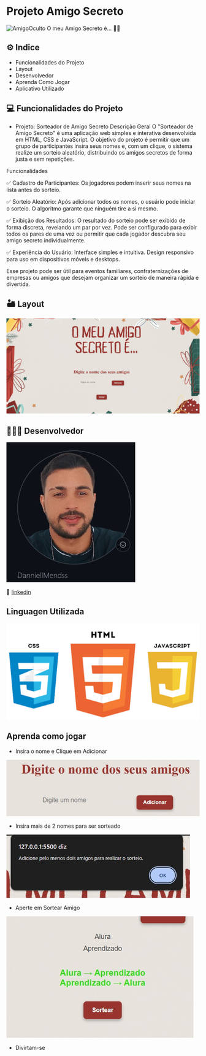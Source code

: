 # Projeto Amigo Secreto
![AmigoOculto](./assets/Placa%20o%20meu%20amigo%20secreto%20é%20natal%20delicado%20vermelho%20.png)
O meu Amigo Secreto é... 🤫🤭

##  ⚙️ Indice 
- Funcionalidades do Projeto 
- Layout
- Desenvolvedor
- Aprenda Como Jogar
- Aplicativo Utilizado

## 💻 Funcionalidades do Projeto
- Projeto: Sorteador de Amigo Secreto
Descrição Geral
O "Sorteador de Amigo Secreto" é uma aplicação web simples e interativa desenvolvida em HTML, CSS e JavaScript. O objetivo do projeto é permitir que um grupo de participantes insira seus nomes e, com um clique, o sistema realize um sorteio aleatório, distribuindo os amigos secretos de forma justa e sem repetições.

Funcionalidades

✅ Cadastro de Participantes: Os jogadores podem inserir seus nomes na lista antes do sorteio.

✅ Sorteio Aleatório: Após adicionar todos os nomes, o usuário pode iniciar o sorteio.
O algoritmo garante que ninguém tire a si mesmo.

✅ Exibição dos Resultados: O resultado do sorteio pode ser exibido de forma discreta, revelando um par por vez.
Pode ser configurado para exibir todos os pares de uma vez ou permitir que cada jogador descubra seu amigo secreto individualmente.

✅ Experiência do Usuário: Interface simples e intuitiva.
Design responsivo para uso em dispositivos móveis e desktops.

Esse projeto pode ser útil para eventos familiares, confraternizações de empresas ou amigos que desejam organizar um sorteio de maneira rápida e divertida.

## 🏜 Layout 
![tela de layout](./assets/Foto%20de%20capa%201.jpg)

## 🕵🏼‍♂️ Desenvolvedor 
![desenvolvedor](./assets/eu.jpg)

📱 [linkedin](https://www.linkedin.com/in/daniel-mendes-dev/)

## Linguagen Utilizada 
![javascript-html-css](./assets/html-css-javascript2.png)


## Aprenda como jogar
- Insira o nome e Clique em Adicionar 

![insiraonome](./assets/Insira.jpg)

- Insira mais de 2 nomes para ser sorteado

![insira2nomes](./assets/2%20peassoas.jpg)

- Aperte em Sortear Amigo

![aperteemsortear](./assets/Sortear.jpg)

- Divirtam-se
